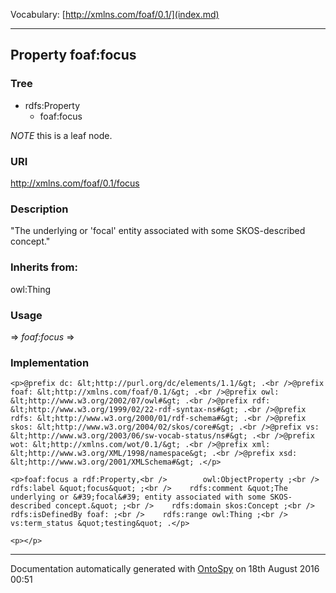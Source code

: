 Vocabulary: [http://xmlns.com/foaf/0.1/](index.md) 



---	
	




    


## Property foaf:focus


### Tree

* rdfs:Property
    * foaf:focus





*NOTE* this is a leaf node.


### URI
http://xmlns.com/foaf/0.1/focus

### Description
&quot;The underlying or &#39;focal&#39; entity associated with some SKOS-described concept.&quot;


### Inherits from:
owl:Thing



### Usage


[](.md) 
=&gt;&nbsp;_foaf:focus_&nbsp;=&gt;&nbsp;[](.md)

### Implementation
```
<p>@prefix dc: &lt;http://purl.org/dc/elements/1.1/&gt; .<br />@prefix foaf: &lt;http://xmlns.com/foaf/0.1/&gt; .<br />@prefix owl: &lt;http://www.w3.org/2002/07/owl#&gt; .<br />@prefix rdf: &lt;http://www.w3.org/1999/02/22-rdf-syntax-ns#&gt; .<br />@prefix rdfs: &lt;http://www.w3.org/2000/01/rdf-schema#&gt; .<br />@prefix skos: &lt;http://www.w3.org/2004/02/skos/core#&gt; .<br />@prefix vs: &lt;http://www.w3.org/2003/06/sw-vocab-status/ns#&gt; .<br />@prefix wot: &lt;http://xmlns.com/wot/0.1/&gt; .<br />@prefix xml: &lt;http://www.w3.org/XML/1998/namespace&gt; .<br />@prefix xsd: &lt;http://www.w3.org/2001/XMLSchema#&gt; .</p>

<p>foaf:focus a rdf:Property,<br />        owl:ObjectProperty ;<br />    rdfs:label &quot;focus&quot; ;<br />    rdfs:comment &quot;The underlying or &#39;focal&#39; entity associated with some SKOS-described concept.&quot; ;<br />    rdfs:domain skos:Concept ;<br />    rdfs:isDefinedBy foaf: ;<br />    rdfs:range owl:Thing ;<br />    vs:term_status &quot;testing&quot; .</p>

<p></p>
```










---

Documentation automatically generated with [OntoSpy](http://ontospy.readthedocs.org/ "Open") on 18th August 2016 00:51